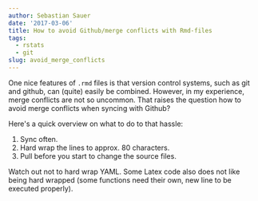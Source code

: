 ```yaml
---
author: Sebastian Sauer
date: '2017-03-06'
title: How to avoid Github/merge conflicts with Rmd-files
tags:
  - rstats
  - git
slug: avoid_merge_conflicts
---
```



One nice features of `.rmd` files is that version control systems, such as git and github, can (quite) easily be combined. However, in my experience, merge conflicts are not so uncommon. That raises the question how to avoid merge conflicts when syncing with Github?

Here's a quick overview on what to do to that hassle:


1. Sync often.
2. Hard wrap the lines to approx. 80 characters.
3. Pull before you start to change the source files.


Watch out not to hard wrap YAML. Some Latex code also does not like being hard wrapped (some functions need their own, new line to be executed properly).
